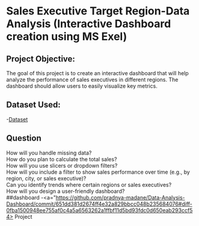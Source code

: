 # Sales Executive Target Region-Data Analysis (Interactive Dashboard creation using MS Exel)
## Project Objective:
The goal of this project is to create an interactive dashboard that will help analyze the performance     of sales executives in different regions. The dashboard should allow users to easily visualize key metrics.
## Dataset Used:
-<a href="https://github.com/pradnya-madane">Dataset</a>
## Question 
How will you handle missing data?<br>
How do you plan to calculate the total sales?<br>
How will you use slicers or dropdown filters?<br>
How will you include a filter to show sales performance over time (e.g., by region, city, or sales executive)?<br>
Can you identify trends where certain regions or sales executives?<br>
How will you design a user-friendly dashboard?<br>
##dashboard
 -<a="https://github.com/pradnya-madane/Data-Analysis-Dashboard/commit/651dd381d2674ff4e32a829bbcc048b235684076#diff-0fba1500948ee755af0c4a5a6563262a1ffbf11d5bd93fdc0d650eab293ccf54> Project</a>
 
 




